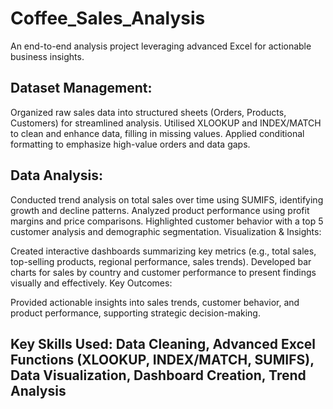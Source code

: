 # Coffee_Sales_Analysis
An end-to-end analysis project leveraging advanced Excel for actionable business insights.

## Dataset Management:

Organized raw sales data into structured sheets (Orders, Products, Customers) for streamlined analysis.
Utilised XLOOKUP and INDEX/MATCH to clean and enhance data, filling in missing values.
Applied conditional formatting to emphasize high-value orders and data gaps.
## Data Analysis:

Conducted trend analysis on total sales over time using SUMIFS, identifying growth and decline patterns.
Analyzed product performance using profit margins and price comparisons.
Highlighted customer behavior with a top 5 customer analysis and demographic segmentation.
Visualization & Insights:

Created interactive dashboards summarizing key metrics (e.g., total sales, top-selling products, regional performance, sales trends).
Developed bar charts for sales by country and customer performance to present findings visually and effectively.
Key Outcomes:

Provided actionable insights into sales trends, customer behavior, and product performance, supporting strategic decision-making.

## Key Skills Used: Data Cleaning, Advanced Excel Functions (XLOOKUP, INDEX/MATCH, SUMIFS), Data Visualization, Dashboard Creation, Trend Analysis

